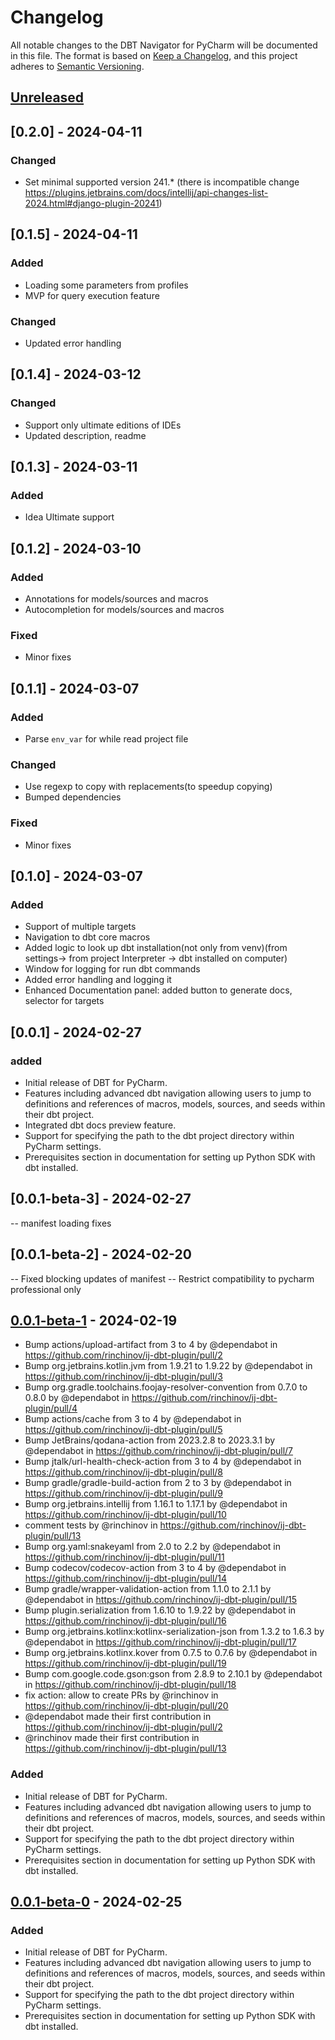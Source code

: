 <!-- Keep a Changelog guide -> https://keepachangelog.com -->

# Changelog

All notable changes to the DBT Navigator for PyCharm will be documented in this file.
The format is based on [Keep a Changelog](https://keepachangelog.com/en/1.0.0/),
and this project adheres to [Semantic Versioning](https://semver.org/spec/v2.0.0.html).

## [Unreleased]

## [0.2.0] - 2024-04-11
### Changed
- Set minimal supported version 241.* (there is incompatible change https://plugins.jetbrains.com/docs/intellij/api-changes-list-2024.html#django-plugin-20241)

## [0.1.5] - 2024-04-11
### Added 
- Loading some parameters from profiles
- MVP for query execution feature
### Changed
- Updated error handling


## [0.1.4] - 2024-03-12
### Changed
- Support only ultimate editions of IDEs
- Updated description, readme

## [0.1.3] - 2024-03-11
### Added
- Idea Ultimate support

## [0.1.2] - 2024-03-10
### Added
- Annotations for models/sources and macros
- Autocompletion for models/sources and macros
### Fixed
- Minor fixes

## [0.1.1] - 2024-03-07
### Added 
- Parse `env_var` for while read project file
### Changed
- Use regexp to copy with replacements(to speedup copying)
- Bumped dependencies
### Fixed
- Minor fixes

## [0.1.0] - 2024-03-07
### Added
- Support of multiple targets
- Navigation to dbt core macros
- Added logic to look up dbt installation(not only from venv)(from settings-> from project Interpreter -> dbt installed on computer)
- Window for logging for run dbt commands
- Added error handling and logging it
- Enhanced Documentation panel: added button to generate docs, selector for targets

## [0.0.1] - 2024-02-27

### added
- Initial release of DBT for PyCharm.
- Features including advanced dbt navigation allowing users to jump to definitions and references of macros, models, sources, and seeds within their dbt project.
- Integrated dbt docs preview feature.
- Support for specifying the path to the dbt project directory within PyCharm settings.
- Prerequisites section in documentation for setting up Python SDK with dbt installed.

## [0.0.1-beta-3] - 2024-02-27
-- manifest loading fixes

## [0.0.1-beta-2] - 2024-02-20

-- Fixed blocking updates of manifest
-- Restrict compatibility to pycharm professional only

## [0.0.1-beta-1] - 2024-02-19

- Bump actions/upload-artifact from 3 to 4 by @dependabot in https://github.com/rinchinov/ij-dbt-plugin/pull/2
- Bump org.jetbrains.kotlin.jvm from 1.9.21 to 1.9.22 by @dependabot in https://github.com/rinchinov/ij-dbt-plugin/pull/3
- Bump org.gradle.toolchains.foojay-resolver-convention from 0.7.0 to 0.8.0 by @dependabot in https://github.com/rinchinov/ij-dbt-plugin/pull/4
- Bump actions/cache from 3 to 4 by @dependabot in https://github.com/rinchinov/ij-dbt-plugin/pull/5
- Bump JetBrains/qodana-action from 2023.2.8 to 2023.3.1 by @dependabot in https://github.com/rinchinov/ij-dbt-plugin/pull/7
- Bump jtalk/url-health-check-action from 3 to 4 by @dependabot in https://github.com/rinchinov/ij-dbt-plugin/pull/8
- Bump gradle/gradle-build-action from 2 to 3 by @dependabot in https://github.com/rinchinov/ij-dbt-plugin/pull/9
- Bump org.jetbrains.intellij from 1.16.1 to 1.17.1 by @dependabot in https://github.com/rinchinov/ij-dbt-plugin/pull/10
- comment tests by @rinchinov in https://github.com/rinchinov/ij-dbt-plugin/pull/13
- Bump org.yaml:snakeyaml from 2.0 to 2.2 by @dependabot in https://github.com/rinchinov/ij-dbt-plugin/pull/11
- Bump codecov/codecov-action from 3 to 4 by @dependabot in https://github.com/rinchinov/ij-dbt-plugin/pull/14
- Bump gradle/wrapper-validation-action from 1.1.0 to 2.1.1 by @dependabot in https://github.com/rinchinov/ij-dbt-plugin/pull/15
- Bump plugin.serialization from 1.6.10 to 1.9.22 by @dependabot in https://github.com/rinchinov/ij-dbt-plugin/pull/16
- Bump org.jetbrains.kotlinx:kotlinx-serialization-json from 1.3.2 to 1.6.3 by @dependabot in https://github.com/rinchinov/ij-dbt-plugin/pull/17
- Bump org.jetbrains.kotlinx.kover from 0.7.5 to 0.7.6 by @dependabot in https://github.com/rinchinov/ij-dbt-plugin/pull/19
- Bump com.google.code.gson:gson from 2.8.9 to 2.10.1 by @dependabot in https://github.com/rinchinov/ij-dbt-plugin/pull/18
- fix action: allow to create PRs by @rinchinov in https://github.com/rinchinov/ij-dbt-plugin/pull/20
- @dependabot made their first contribution in https://github.com/rinchinov/ij-dbt-plugin/pull/2
- @rinchinov made their first contribution in https://github.com/rinchinov/ij-dbt-plugin/pull/13

### Added

- Initial release of DBT for PyCharm.
- Features including advanced dbt navigation allowing users to jump to definitions and references of macros, models, sources, and seeds within their dbt project.
- Support for specifying the path to the dbt project directory within PyCharm settings.
- Prerequisites section in documentation for setting up Python SDK with dbt installed.

## [0.0.1-beta-0] - 2024-02-25

### Added

- Initial release of DBT for PyCharm.
- Features including advanced dbt navigation allowing users to jump to definitions and references of macros, models, sources, and seeds within their dbt project.
- Support for specifying the path to the dbt project directory within PyCharm settings.
- Prerequisites section in documentation for setting up Python SDK with dbt installed.

[Unreleased]: https://github.com/rinchinov/ij-dbt-plugin/compare/v0.0.1-beta-1...HEAD
[0.0.1-beta-1]: https://github.com/rinchinov/ij-dbt-plugin/compare/v0.0.1-beta-0...v0.0.1-beta-1
[0.0.1-beta-0]: https://github.com/rinchinov/ij-dbt-plugin/commits/v0.0.1-beta-0
